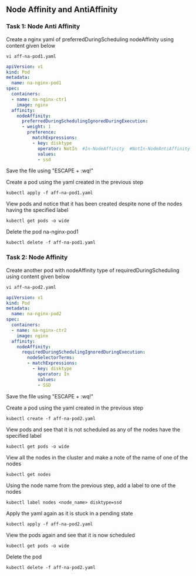 ## Node Affinity and AntiAffinity

### Task 1: Node Anti Affinity
Create a nginx yaml of preferredDuringScheduling nodeAffinity using content given below
```
vi aff-na-pod1.yaml
```
```yaml
apiVersion: v1
kind: Pod
metadata:
  name: na-nginx-pod1
spec:
  containers:
  - name: na-nginx-ctr1
    image: nginx
  affinity:
    nodeAffinity:
      preferredDuringSchedulingIgnoredDuringExecution:
      - weight: 1
        preference:
          matchExpressions:
          - key: disktype
            operator: NotIn  #In-NodeAffinity  #NotIn-NodeAntiAffinity
            values:
            - ssd
```
Save the file using "ESCAPE + :wq!"

Create a pod using the yaml created in the previous step
```
kubectl apply -f aff-na-pod1.yaml
```
View pods and notice that it has been created despite none of the nodes having the specified label
```
kubectl get pods -o wide
``` 
Delete the pod na-nginx-pod1
```
kubectl delete -f aff-na-pod1.yaml
```

### Task 2: Node Affinity 
Create another pod with nodeAffinity type of requiredDuringScheduling using content given below
```
vi aff-na-pod2.yaml
```
```yaml
apiVersion: v1
kind: Pod
metadata:
  name: na-nginx-pod2
spec:
  containers:
  - name: na-nginx-ctr2
    image: nginx
  affinity:
    nodeAffinity:
      requiredDuringSchedulingIgnoredDuringExecution:
        nodeSelectorTerms:
        - matchExpressions:
          - key: disktype
            operator: In
            values:
            - SSD
```
Save the file using "ESCAPE + :wq!"

Create a pod using the yaml created in the previous step
```
kubectl create -f aff-na-pod2.yaml
```
View pods and see that it is not scheduled as any of the nodes have the specified label
```
kubectl get pods -o wide
```
View all the nodes in the cluster and make a note of the name of one of the nodes
```
kubectl get nodes
```
Using the node name from the previous step, add a label to one of the nodes
```
kubectl label nodes <node_name> disktype=ssd
```
Apply the yaml again as it is stuck in a pending state
```
kubectl apply -f aff-na-pod2.yaml
```
View the pods again and see that it is now scheduled
```
kubectl get pods -o wide
```
Delete the pod
```
kubectl delete -f aff-na-pod2.yaml
```
